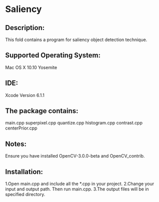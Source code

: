 # Saliency

## Description:
This fold contains a program for saliency object detection technique.

## Supported Operating System:
Mac OS X 10.10 Yosemite

## IDE:
Xcode Version 6.1.1

## The package contains:
main.cpp superpixel.cpp quantize.cpp histogram.cpp contrast.cpp centerPrior.cpp

## Notes:
Ensure you have installed OpenCV-3.0.0-beta and OpenCV_contrib.

## Installation:
1.Open main.cpp and include all the *.cpp in your project.
2.Change your input and output path. Then run main.cpp.
3.The output files will be in specified directory.